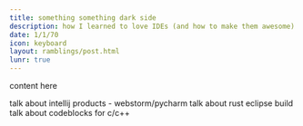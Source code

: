 ```yaml
---
title: something something dark side
description: how I learned to love IDEs (and how to make them awesome)
date: 1/1/70
icon: keyboard
layout: ramblings/post.html
lunr: true
---
```

content here

talk about intellij products - webstorm/pycharm
talk about rust eclipse build
talk about codeblocks for c/c++
